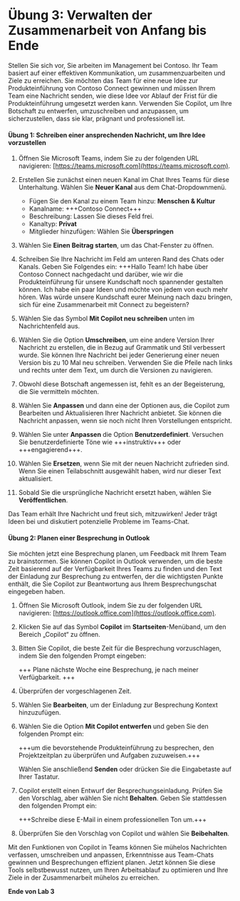 # Übung 3: Verwalten der Zusammenarbeit von Anfang bis Ende

Stellen Sie sich vor, Sie arbeiten im Management bei Contoso. Ihr Team basiert auf einer effektiven Kommunikation, um zusammenzuarbeiten und Ziele zu erreichen. Sie möchten das Team für eine neue Idee zur Produkteinführung von Contoso Connect gewinnen und müssen Ihrem Team eine Nachricht senden, wie diese Idee vor Ablauf der Frist für die Produkteinführung umgesetzt werden kann. Verwenden Sie Copilot, um Ihre Botschaft zu entwerfen, umzuschreiben und anzupassen, um sicherzustellen, dass sie klar, prägnant und professionell ist.

#### Übung 1: Schreiben einer ansprechenden Nachricht, um Ihre Idee vorzustellen

1. Öffnen Sie Microsoft Teams, indem Sie zu der folgenden URL navigieren: [https://teams.microsoft.com](https://teams.microsoft.com).

1. Erstellen Sie zunächst einen neuen Kanal im Chat Ihres Teams für diese Unterhaltung. Wählen Sie **Neuer Kanal** aus dem Chat-Dropdownmenü.

    - Fügen Sie den Kanal zu einem Team hinzu: **Menschen & Kultur**
    - Kanalname: +++Contoso Connect+++
    - Beschreibung: Lassen Sie dieses Feld frei.
    - Kanaltyp: **Privat**
    - Mitglieder hinzufügen: Wählen Sie **Überspringen**

1. Wählen Sie **Einen Beitrag starten**, um das Chat-Fenster zu öffnen.

1. Schreiben Sie Ihre Nachricht im Feld am unteren Rand des Chats oder Kanals. Geben Sie Folgendes ein: +++Hallo Team! Ich habe über Contoso Connect nachgedacht und darüber, wie wir die Produkteinführung für unsere Kundschaft noch spannender gestalten können. Ich habe ein paar Ideen und möchte von jedem von euch mehr hören. Was würde unsere Kundschaft eurer Meinung nach dazu bringen, sich für eine Zusammenarbeit mit Connect zu begeistern?

1. Wählen Sie das Symbol **Mit Copilot neu schreiben** unten im Nachrichtenfeld aus.

1. Wählen Sie die Option **Umschreiben**, um eine andere Version Ihrer Nachricht zu erstellen, die in Bezug auf Grammatik und Stil verbessert wurde. Sie können Ihre Nachricht bei jeder Generierung einer neuen Version bis zu 10 Mal neu schreiben. Verwenden Sie die Pfeile nach links und rechts unter dem Text, um durch die Versionen zu navigieren.

1. Obwohl diese Botschaft angemessen ist, fehlt es an der Begeisterung, die Sie vermitteln möchten.

1. Wählen Sie **Anpassen** und dann eine der Optionen aus, die Copilot zum Bearbeiten und Aktualisieren Ihrer Nachricht anbietet. Sie können die Nachricht anpassen, wenn sie noch nicht Ihren Vorstellungen entspricht.

1. Wählen Sie unter **Anpassen** die Option **Benutzerdefiniert**. Versuchen Sie benutzerdefinierte Töne wie +++instruktiv+++ oder +++engagierend+++.

1. Wählen Sie **Ersetzen**, wenn Sie mit der neuen Nachricht zufrieden sind. Wenn Sie einen Teilabschnitt ausgewählt haben, wird nur dieser Text aktualisiert.

1. Sobald Sie die ursprüngliche Nachricht ersetzt haben, wählen Sie **Veröffentlichen**.

Das Team erhält Ihre Nachricht und freut sich, mitzuwirken! Jeder trägt Ideen bei und diskutiert potenzielle Probleme im Teams-Chat.

#### Übung 2: Planen einer Besprechung in Outlook

Sie möchten jetzt eine Besprechung planen, um Feedback mit Ihrem Team zu brainstormen. Sie können Copilot in Outlook verwenden, um die beste Zeit basierend auf der Verfügbarkeit Ihres Teams zu finden und den Text der Einladung zur Besprechung zu entwerfen, der die wichtigsten Punkte enthält, die Sie Copilot zur Beantwortung aus Ihrem Besprechungschat eingegeben haben.

1. Öffnen Sie Microsoft Outlook, indem Sie zu der folgenden URL navigieren: [https://outlook.office.com](https://outlook.office.com).

1. Klicken Sie auf das Symbol **Copilot** im **Startseiten**-Menüband, um den Bereich „Copilot“ zu öffnen.

1. Bitten Sie Copilot, die beste Zeit für die Besprechung vorzuschlagen, indem Sie den folgenden Prompt eingeben:

    +++ Plane nächste Woche eine Besprechung, je nach meiner Verfügbarkeit. +++

1. Überprüfen der vorgeschlagenen Zeit.

1. Wählen Sie **Bearbeiten**, um der Einladung zur Besprechung Kontext hinzuzufügen.

1. Wählen Sie die Option **Mit Copilot entwerfen** und geben Sie den folgenden Prompt ein:

    +++um die bevorstehende Produkteinführung zu besprechen, den Projektzeitplan zu überprüfen und Aufgaben zuzuweisen.+++

    Wählen Sie anschließend **Senden** oder drücken Sie die Eingabetaste auf Ihrer Tastatur.

1. Copilot erstellt einen Entwurf der Besprechungseinladung. Prüfen Sie den Vorschlag, aber wählen Sie nicht **Behalten**. Geben Sie stattdessen den folgenden Prompt ein:

    +++Schreibe diese E-Mail in einem professionellen Ton um.+++

1. Überprüfen Sie den Vorschlag von Copilot und wählen Sie **Beibehalten**.

Mit den Funktionen von Copilot in Teams können Sie mühelos Nachrichten verfassen, umschreiben und anpassen, Erkenntnisse aus Team-Chats gewinnen und Besprechungen effizient planen. Jetzt können Sie diese Tools selbstbewusst nutzen, um Ihren Arbeitsablauf zu optimieren und Ihre Ziele in der Zusammenarbeit mühelos zu erreichen.

**Ende von Lab 3**